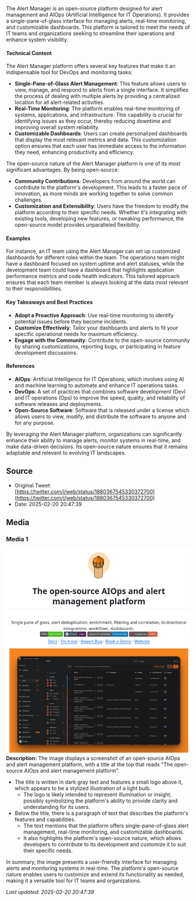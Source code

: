 The Alert Manager is an open-source platform designed for alert management and AIOps (Artificial Intelligence for IT Operations). It provides a single-pane-of-glass interface for managing alerts, real-time monitoring, and customizable dashboards. This platform is tailored to meet the needs of IT teams and organizations seeking to streamline their operations and enhance system visibility.

#### Technical Content
The Alert Manager platform offers several key features that make it an indispensable tool for DevOps and monitoring tasks:
- **Single-Pane-of-Glass Alert Management**: This feature allows users to view, manage, and respond to alerts from a single interface. It simplifies the process of dealing with multiple alerts by providing a centralized location for all alert-related activities.
- **Real-Time Monitoring**: The platform enables real-time monitoring of systems, applications, and infrastructure. This capability is crucial for identifying issues as they occur, thereby reducing downtime and improving overall system reliability.
- **Customizable Dashboards**: Users can create personalized dashboards that display the most relevant metrics and data. This customization option ensures that each user has immediate access to the information they need, enhancing productivity and efficiency.

The open-source nature of the Alert Manager platform is one of its most significant advantages. By being open-source:
- **Community Contributions**: Developers from around the world can contribute to the platform's development. This leads to a faster pace of innovation, as more minds are working together to solve common challenges.
- **Customization and Extensibility**: Users have the freedom to modify the platform according to their specific needs. Whether it's integrating with existing tools, developing new features, or tweaking performance, the open-source model provides unparalleled flexibility.

#### Examples
For instance, an IT team using the Alert Manager can set up customized dashboards for different roles within the team. The operations team might have a dashboard focused on system uptime and alert statuses, while the development team could have a dashboard that highlights application performance metrics and code health indicators. This tailored approach ensures that each team member is always looking at the data most relevant to their responsibilities.

#### Key Takeaways and Best Practices
- **Adopt a Proactive Approach**: Use real-time monitoring to identify potential issues before they become incidents.
- **Customize Effectively**: Tailor your dashboards and alerts to fit your specific operational needs for maximum efficiency.
- **Engage with the Community**: Contribute to the open-source community by sharing customizations, reporting bugs, or participating in feature development discussions.

#### References
- **AIOps**: Artificial Intelligence for IT Operations, which involves using AI and machine learning to automate and enhance IT operations tasks.
- **DevOps**: A set of practices that combines software development (Dev) and IT operations (Ops) to improve the speed, quality, and reliability of software releases and deployments.
- **Open-Source Software**: Software that is released under a license which allows users to view, modify, and distribute the software to anyone and for any purpose.

By leveraging the Alert Manager platform, organizations can significantly enhance their ability to manage alerts, monitor systems in real-time, and make data-driven decisions. Its open-source nature ensures that it remains adaptable and relevant to evolving IT landscapes.
## Source

- Original Tweet: [https://twitter.com/i/web/status/1880367545330372700](https://twitter.com/i/web/status/1880367545330372700)
- Date: 2025-02-20 20:47:39


## Media

### Media 1
![media_0](./media_0.jpg)
**Description:** The image displays a screenshot of an open-source AIOps and alert management platform, with a title at the top that reads "The open-source AIOps and alert management platform". 

* The title is written in dark gray text and features a small logo above it, which appears to be a stylized illustration of a light bulb.
	+ The logo is likely intended to represent illumination or insight, possibly symbolizing the platform's ability to provide clarity and understanding for its users.
* Below the title, there is a paragraph of text that describes the platform's features and capabilities.
	+ The text mentions that the platform offers single-pane-of-glass alert management, real-time monitoring, and customizable dashboards.
	+ It also highlights the platform's open-source nature, which allows developers to contribute to its development and customize it to suit their specific needs.

In summary, the image presents a user-friendly interface for managing alerts and monitoring systems in real-time. The platform's open-source nature enables users to customize and extend its functionality as needed, making it a versatile tool for IT teams and organizations.

*Last updated: 2025-02-20 20:47:39*